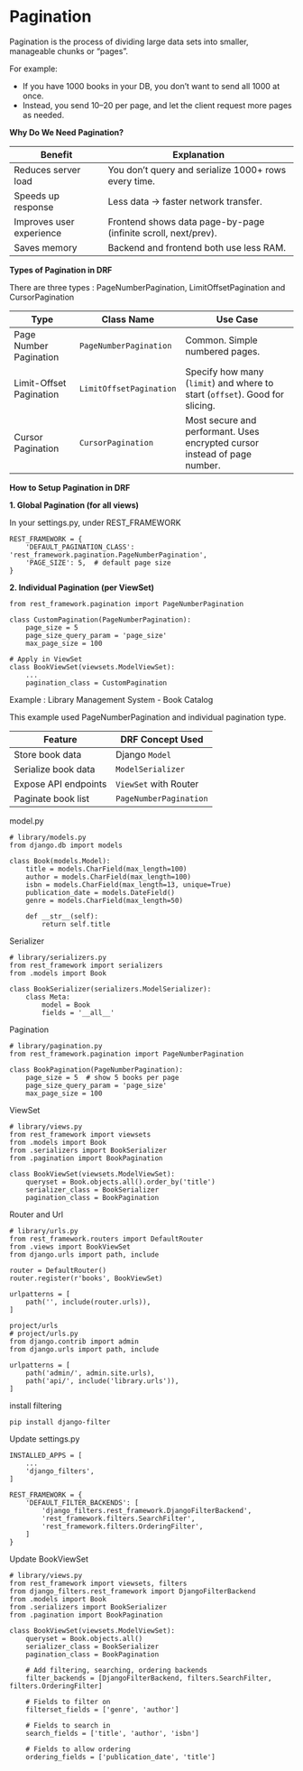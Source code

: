 # Pagination

Pagination is the process of dividing large data sets into smaller, manageable chunks or “pages”.

For example:
- If you have 1000 books in your DB, you don’t want to send all 1000 at once.
- Instead, you send 10–20 per page, and let the client request more pages as needed.

**Why Do We Need Pagination?**

| Benefit                    | Explanation                                                    |
| -------------------------- | -------------------------------------------------------------- |
| Reduces server load      | You don’t query and serialize 1000+ rows every time.           |
| Speeds up response       | Less data → faster network transfer.                           |
| Improves user experience | Frontend shows data page-by-page (infinite scroll, next/prev). |
| Saves memory             | Backend and frontend both use less RAM.                        |


**Types of Pagination in DRF**

There are three types : PageNumberPagination, LimitOffsetPagination and CursorPagination

| Type                       | Class Name              | Use Case                                                                    |
| -------------------------- | ----------------------- | --------------------------------------------------------------------------- |
| Page Number Pagination  | `PageNumberPagination`  | Common. Simple numbered pages.                                              |
| Limit-Offset Pagination | `LimitOffsetPagination` | Specify how many (`limit`) and where to start (`offset`). Good for slicing. |
| Cursor Pagination       | `CursorPagination`      | Most secure and performant. Uses encrypted cursor instead of page number.   |

**How to Setup Pagination in DRF**

**1. Global Pagination (for all views)**

In your settings.py, under REST_FRAMEWORK
```
REST_FRAMEWORK = {
    'DEFAULT_PAGINATION_CLASS': 'rest_framework.pagination.PageNumberPagination',
    'PAGE_SIZE': 5,  # default page size
}
```

**2. Individual Pagination (per ViewSet)**
```
from rest_framework.pagination import PageNumberPagination

class CustomPagination(PageNumberPagination):
    page_size = 5
    page_size_query_param = 'page_size'
    max_page_size = 100

# Apply in ViewSet
class BookViewSet(viewsets.ModelViewSet):
    ...
    pagination_class = CustomPagination
```

Example : Library Management System - Book Catalog 

This example used PageNumberPagination and individual pagination type.

| Feature              | DRF Concept Used       |
| -------------------- | ---------------------- |
| Store book data      | Django `Model`         |
| Serialize book data  | `ModelSerializer`      |
| Expose API endpoints | `ViewSet` with Router  |
| Paginate book list   | `PageNumberPagination` |


model.py
```
# library/models.py
from django.db import models

class Book(models.Model):
    title = models.CharField(max_length=100)
    author = models.CharField(max_length=100)
    isbn = models.CharField(max_length=13, unique=True)
    publication_date = models.DateField()
    genre = models.CharField(max_length=50)

    def __str__(self):
        return self.title
```

Serializer
```
# library/serializers.py
from rest_framework import serializers
from .models import Book

class BookSerializer(serializers.ModelSerializer):
    class Meta:
        model = Book
        fields = '__all__'
```

Pagination
```
# library/pagination.py
from rest_framework.pagination import PageNumberPagination

class BookPagination(PageNumberPagination):
    page_size = 5  # show 5 books per page
    page_size_query_param = 'page_size'
    max_page_size = 100
```

ViewSet
```
# library/views.py
from rest_framework import viewsets
from .models import Book
from .serializers import BookSerializer
from .pagination import BookPagination

class BookViewSet(viewsets.ModelViewSet):
    queryset = Book.objects.all().order_by('title')
    serializer_class = BookSerializer
    pagination_class = BookPagination
```

Router and Url
```
# library/urls.py
from rest_framework.routers import DefaultRouter
from .views import BookViewSet
from django.urls import path, include

router = DefaultRouter()
router.register(r'books', BookViewSet)

urlpatterns = [
    path('', include(router.urls)),
]

project/urls
# project/urls.py
from django.contrib import admin
from django.urls import path, include

urlpatterns = [
    path('admin/', admin.site.urls),
    path('api/', include('library.urls')),
]
```

install filtering 
```
pip install django-filter
```

Update settings.py
```
INSTALLED_APPS = [
    ...
    'django_filters',
]

REST_FRAMEWORK = {
    'DEFAULT_FILTER_BACKENDS': [
        'django_filters.rest_framework.DjangoFilterBackend',
        'rest_framework.filters.SearchFilter',
        'rest_framework.filters.OrderingFilter',
    ]
}
```

Update BookViewSet
```
# library/views.py
from rest_framework import viewsets, filters
from django_filters.rest_framework import DjangoFilterBackend
from .models import Book
from .serializers import BookSerializer
from .pagination import BookPagination

class BookViewSet(viewsets.ModelViewSet):
    queryset = Book.objects.all()
    serializer_class = BookSerializer
    pagination_class = BookPagination

    # Add filtering, searching, ordering backends
    filter_backends = [DjangoFilterBackend, filters.SearchFilter, filters.OrderingFilter]

    # Fields to filter on
    filterset_fields = ['genre', 'author']

    # Fields to search in
    search_fields = ['title', 'author', 'isbn']

    # Fields to allow ordering
    ordering_fields = ['publication_date', 'title']
```
